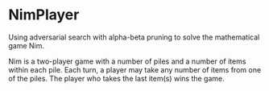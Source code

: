 # NimPlayer

Using adversarial search with alpha-beta pruning to solve the mathematical game Nim. 

Nim is a two-player game with a number of piles and a number of items within each pile. Each turn, a player may take any number of items from one of the piles. The player who takes the last item(s) wins the game.